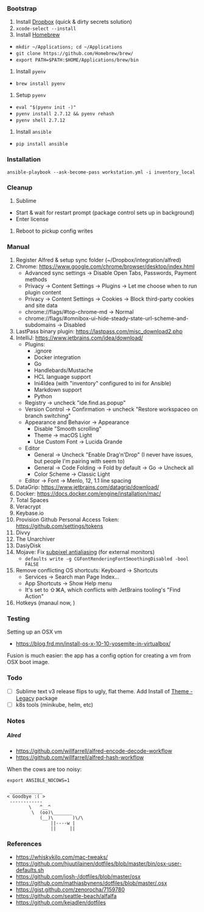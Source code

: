 
### Bootstrap

1. Install [Dropbox](https://www.dropbox.com/downloading) (quick & dirty secrets solution)
1. `xcode-select --install`
1. Install [Homebrew](https://github.com/Homebrew/brew/blob/master/docs/Installation.md#installation)
  * `mkdir ~/Applications; cd ~/Applications`
  * `git clone https://github.com/Homebrew/brew/`
  * `export PATH=$PATH:$HOME/Applications/brew/bin`
1. Install `pyenv`
  * `brew install pyenv`
1. Setup `pyenv`
  * `eval "$(pyenv init -)"`
  * `pyenv install 2.7.12 && pyenv rehash`
  * `pyenv shell 2.7.12`
1. Install `ansible`
  * `pip install ansible`

### Installation

```
ansible-playbook --ask-become-pass workstation.yml -i inventory_local
```

### Cleanup

1. Sublime
  * Start & wait for restart prompt (package control sets up in background)
  * Enter license
1. Reboot to pickup config writes

### Manual
1. Register Alfred & setup sync folder (~/Dropbox/integration/alfred)
1. Chrome: https://www.google.com/chrome/browser/desktop/index.html
    * Advanced sync settings -> Disable Open Tabs, Passwords, Payment methods
    * Privacy -> Content Settings -> Plugins -> Let me choose when to run plugin content
    * Privacy -> Content Settings -> Cookies -> Block third-party cookies and site data
    * chrome://flags/#top-chrome-md -> Normal
    * chrome://flags/#omnibox-ui-hide-steady-state-url-scheme-and-subdomains -> Disabled
1. LastPass binary plugin: https://lastpass.com/misc_download2.php
1. IntelliJ: https://www.jetbrains.com/idea/download/
    * Plugins:
      - .ignore
      - Docker integration
      - Go
      - Handlebards/Mustache
      - HCL language support
      - Ini4Idea (with "inventory" configured to ini for Ansible)
      - Markdown support
      - Python
    * Registry -> uncheck "ide.find.as.popup"
    * Version Control -> Confirmation -> uncheck "Restore workspaceo on branch switching"
    * Appearance and Behavior -> Appearance
      - Disable "Smooth scrolling"
      - Theme -> macOS Light
      - Use Custom Font -> Lucida Grande
    * Editor
      - General -> Uncheck "Enable Drag'n'Drop" (I never have issues, but people I'm pairing with seem to)
      - General -> Code Folding -> Fold by default -> Go -> Uncheck all
      - Color Scheme -> Classic Light
    * Editor -> Font -> Menlo, 12, 1.1 line spacing
1. DataGrip: https://www.jetbrains.com/datagrip/download/
1. Docker: https://docs.docker.com/engine/installation/mac/ 
1. Total Spaces
1. Veracrypt
1. Keybase.io
1. Provision Github Personal Access Token: https://github.com/settings/tokens
1. Divvy
1. The Unarchiver
1. DasiyDisk
1. Mojave: Fix [subpixel antialiasing](https://www.cleverfiles.com/help/mac-fonts-text-blurry.html) (for external monitors)
    * `defaults write -g CGFontRenderingFontSmoothingDisabled -bool FALSE`
1. Remove conflicting OS shortcuts: Keyboard -> Shortcuts
    * Services -> Search man Page Index...
    * App Shortcuts -> Show Help menu
    * It's set to ⇧⌘A, which conflicts with JetBrains tooling's "Find Action"
1. Hotkeys (manaul now, )

### Testing

Setting up an OSX vm
* https://blog.frd.mn/install-os-x-10-10-yosemite-in-virtualbox/

Fusion is much easier: the app has a config option for creating a vm from OSX boot image.

### Todo
- [ ] Sublime text v3 release flips to ugly, flat theme. Add Install of [Theme - Legacy](https://packagecontrol.io/packages/Theme%20-%20Legacy) package
- [ ] k8s tools (minikube, helm, etc)

### Notes

##### Alred
* https://github.com/willfarrell/alfred-encode-decode-workflow
* https://github.com/willfarrell/alfred-hash-workflow

When the cows are too noisy:
```
export ANSIBLE_NOCOWS=1
```

```
 ____________
< Goodbye :( >
 ------------
        \   ^__^
         \  (oo)\_______
            (__)\       )\/\
                ||----w |
                ||     ||
```

### References

* https://whiskykilo.com/mac-tweaks/
* https://github.com/hjuutilainen/dotfiles/blob/master/bin/osx-user-defaults.sh
* https://github.com/josh-/dotfiles/blob/master/osx
* https://github.com/mathiasbynens/dotfiles/blob/master/.osx
* https://gist.github.com/zenorocha/7159780
* https://github.com/seattle-beach/alfalfa
* https://github.com/kejadlen/dotfiles
